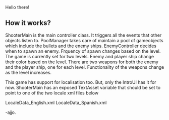 
Hello there!

How it works?
-------------

ShooterMain is the main controller class. It triggers all the events that other objects listen to.
PoolManager takes care of maintain a pool of gameobjects which include the bullets and the enemy ships.
EnemyController decides when to spawn an enemy. Frquency of spawn changes based on the level.
The game is currently set for two levels. Enemy and player ship change their color based on the level. 
There are two weapons for both the enemy and the player ship, one for each level. 
Functionality of the weapons change as the level increases.

This game has support for localisation too. But, only the IntroUI has it for now. ShooterMain has an exposed TextAsset 
variable that should be set to point to one of the two locale xml files below

LocaleData_English.xml
LocaleData_Spanish.xml

-ajjo.